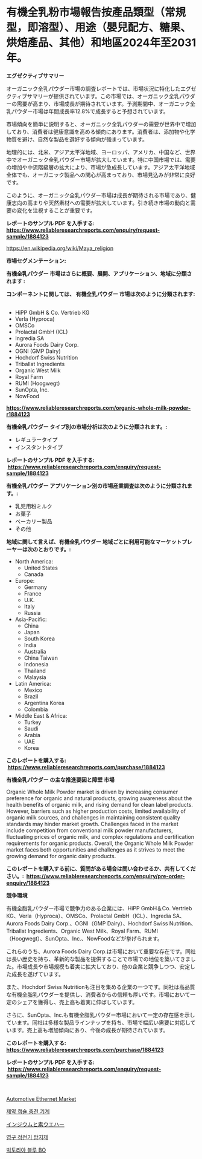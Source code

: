 <p><h1>有機全乳粉市場報告按產品類型（常規型，即溶型）、用途（嬰兒配方、糖果、烘焙產品、其他）和地區2024年至2031年。</h1></p><p><strong>エグゼクティブサマリー</strong></p>
<p><p>オーガニック全乳パウダー市場の調査レポートでは、市場状況に特化したエグゼクティブサマリーが提供されています。この市場では、オーガニック全乳パウダーの需要が高まり、市場成長が期待されています。予測期間中、オーガニック全乳パウダー市場は年間成長率12.8%で成長すると予想されています。</p><p>市場傾向を簡単に説明すると、オーガニック全乳パウダーの需要が世界中で増加しており、消費者は健康意識を高める傾向にあります。消費者は、添加物や化学物質を避け、自然な製品を選好する傾向が強まっています。</p><p>地理的には、北米、アジア太平洋地域、ヨーロッパ、アメリカ、中国など、世界中でオーガニック全乳パウダー市場が拡大しています。特に中国市場では、需要の増加や中流階級層の拡大により、市場が急成長しています。アジア太平洋地域全体でも、オーガニック製品への関心が高まっており、市場見込みが非常に良好です。</p><p>このように、オーガニック全乳パウダー市場は成長が期待される市場であり、健康志向の高まりや天然素材への需要が拡大しています。引き続き市場の動向と需要の変化を注視することが重要です。</p></p>
<p><strong>レポートのサンプル PDF を入手する: <a href="https://www.reliableresearchreports.com/enquiry/request-sample/1884123">https://www.reliableresearchreports.com/enquiry/request-sample/1884123</a></strong></p>
<p><a href="https://en.wikipedia.org/wiki/Maya_religion">https://en.wikipedia.org/wiki/Maya_religion</a></p>
<p><strong>市場セグメンテーション:</strong></p>
<p><strong> 有機全乳パウダー 市場はさらに概要、展開、アプリケーション、地域に分類されます :</strong></p>
<p><strong>コンポーネントに関しては、 有機全乳パウダー 市場は次のように分類されます: &nbsp;</strong></p>
<p><ul><li>HiPP GmbH & Co. Vertrieb KG</li><li>Verla (Hyproca)</li><li>OMSCo</li><li>Prolactal GmbH (ICL)</li><li>Ingredia SA</li><li>Aurora Foods Dairy Corp.</li><li>OGNI (GMP Dairy)</li><li>Hochdorf Swiss Nutrition</li><li>Triballat Ingredients</li><li>Organic West Milk</li><li>Royal Farm</li><li>RUMI (Hoogwegt)</li><li>SunOpta, Inc.</li><li>NowFood</li></ul></p>
<p><strong><a href="https://www.reliableresearchreports.com/organic-whole-milk-powder-r1884123">https://www.reliableresearchreports.com/organic-whole-milk-powder-r1884123</a></strong></p>
<p><strong> 有機全乳パウダー タイプ別の市場分析は次のように分類されます。:</strong></p>
<p><ul><li>レギュラータイプ</li><li>インスタントタイプ</li></ul></p>
<p><strong>レポートのサンプル PDF を入手する: &nbsp;<a href="https://www.reliableresearchreports.com/enquiry/request-sample/1884123">https://www.reliableresearchreports.com/enquiry/request-sample/1884123</a></strong></p>
<p><strong> 有機全乳パウダー アプリケーション別の市場産業調査は次のように分類されます。:</strong></p>
<p><ul><li>乳児用粉ミルク</li><li>お菓子</li><li>ベーカリー製品</li><li>その他</li></ul></p>
<p><strong>地域に関して言えば、有機全乳パウダー 地域ごとに利用可能なマーケットプレーヤーは次のとおりです。:</strong></p>
<p><ul>
    <li>
        North America:
        <ul>
            <li>United States</li>
            <li>Canada</li>
        </ul>
    </li>
    <li>
        Europe:
        <ul>
            <li>Germany</li>
            <li>France</li>
            <li>U.K.</li>
            <li>Italy</li>
            <li>Russia</li>
        </ul>
    </li>
    <li>
        Asia-Pacific:
        <ul>
            <li>China</li>
            <li>Japan</li>
            <li>South Korea</li>
            <li>India</li>
            <li>Australia</li>
            <li>China Taiwan</li>
            <li>Indonesia</li>
            <li>Thailand</li>
            <li>Malaysia</li>
        </ul>
    </li>
    <li>
        Latin America:
        <ul>
            <li>Mexico</li>
            <li>Brazil</li>
            <li>Argentina Korea</li>
            <li>Colombia</li>
        </ul>
    </li>
    <li>
        Middle East & Africa:
        <ul>
            <li>Turkey</li>
            <li>Saudi</li>
            <li>Arabia</li>
            <li>UAE</li>
            <li>Korea</li>
        </ul>
    </li>
    </ul></p>
<p><strong>このレポートを購入する: &nbsp;<a href="https://www.reliableresearchreports.com/purchase/1884123">https://www.reliableresearchreports.com/purchase/1884123</a></strong></p>
<p><strong>有機全乳パウダー の主な推進要因と障壁 市場</strong></p>
<p><p>Organic Whole Milk Powder market is driven by increasing consumer preference for organic and natural products, growing awareness about the health benefits of organic milk, and rising demand for clean label products. However, barriers such as higher production costs, limited availability of organic milk sources, and challenges in maintaining consistent quality standards may hinder market growth. Challenges faced in the market include competition from conventional milk powder manufacturers, fluctuating prices of organic milk, and complex regulations and certification requirements for organic products. Overall, the Organic Whole Milk Powder market faces both opportunities and challenges as it strives to meet the growing demand for organic dairy products.</p></p>
<p><strong>このレポートを購入する前に、質問がある場合は問い合わせるか、共有してください。:&nbsp; <a href="https://www.reliableresearchreports.com/enquiry/pre-order-enquiry/1884123">https://www.reliableresearchreports.com/enquiry/pre-order-enquiry/1884123</a></strong></p>
<p><strong>競争環境</strong></p>
<p><p>有機全脂乳パウダー市場で競争力のある企業には、HiPP GmbH＆Co. Vertrieb KG、Verla（Hyproca）、OMSCo、Prolactal GmbH（ICL）、Ingredia SA、Aurora Foods Dairy Corp.、OGNI（GMP Dairy）、Hochdorf Swiss Nutrition、Triballat Ingredients、Organic West Milk、Royal Farm、RUMI（Hoogwegt）、SunOpta、Inc.、NowFoodなどが挙げられます。</p><p>これらのうち、Aurora Foods Dairy Corp.は市場において重要な存在です。同社は長い歴史を持ち、革新的な製品を提供することで市場での地位を築いてきました。市場成長や市場規模も着実に拡大しており、他の企業と競争しつつ、安定した成長を遂げています。</p><p>また、Hochdorf Swiss Nutritionも注目を集める企業の一つです。同社は高品質な有機全脂乳パウダーを提供し、消費者からの信頼も厚いです。市場において一定のシェアを獲得し、売上高も着実に伸ばしています。</p><p>さらに、SunOpta、Inc.も有機全脂乳パウダー市場において一定の存在感を示しています。同社は多様な製品ラインナップを持ち、市場で幅広い需要に対応しています。売上高も増加傾向にあり、今後の成長が期待されています。</p></p>
<p><strong>このレポートを購入する: &nbsp; <a href="https://www.reliableresearchreports.com/purchase/1884123">https://www.reliableresearchreports.com/purchase/1884123</a></strong></p>
<p><strong>レポートのサンプル PDF を入手する: &nbsp;<a href="https://www.reliableresearchreports.com/enquiry/request-sample/1884123">https://www.reliableresearchreports.com/enquiry/request-sample/1884123</a></strong><strong></strong></p>
<p>&nbsp;</p>
<p><p><a href="https://issuu.com/reportprime-2/docs/automotive-ethernet-market-size-2030.pptx">Automotive Ethernet Market</a></p><p><a href="https://github.com/Nicolasrown5/Market-Research-Report-List-1/blob/main/321673360441.md">제약 캡슐 충전 기계</a></p><p><a href="https://github.com/roulaayoub-saad/Market-Research-Report-List-2/blob/main/475886958403.md">インジウムヒ素ウエハー</a></p><p><a href="https://github.com/rcabello548/Market-Research-Report-List-2/blob/main/631171260439.md">영구 정전기 방지제</a></p><p><a href="https://medium.com/@eloisadavis47/%EA%B8%80%EB%A1%9C%EB%B2%8C-%EB%B9%85%ED%86%A0%EB%A6%AC%EC%95%84-%EB%B8%94%EB%A3%A8-%EB%B3%B4%EC%8B%9C%EC%9E%A5-%EC%A0%9C%ED%92%88-%EC%9C%A0%ED%98%95-%EC%9D%91%EC%9A%A9-%EB%B6%84%EC%95%BC-%EC%A7%80%EC%97%AD-%EB%B0%8F-%EA%B8%B0%EC%97%85%EB%B3%84-%EC%82%B0%EC%97%85-%EC%84%B8%EA%B7%B8%EB%A8%BC%ED%8A%B8-%EC%A0%84%EB%A7%9D-%EC%8B%9C%EC%9E%A5-%ED%8F%89%EA%B0%80-%EA%B2%BD%EC%9F%81-%EC%83%81%ED%99%A9-%ED%8A%B8%EB%A0%8C%EB%93%9C-%EB%B0%8F-%EC%98%88%EC%B8%A1-2024-2031-d98e69ab4624">빅토리아 블루 BO</a></p></p>